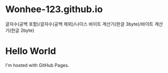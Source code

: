 # Wonhee-123.github.io
글자수(공백 포함)/글자수(공백 제외)/나이스 바이트 계산기(한글 3byte)/바이트 계산기(한글 2byte)
<!DOCTYPE html>
<html>
<body>
<h1>Hello World</h1>
<p>I'm hosted with GitHub Pages.</p>
</body>
</html>
